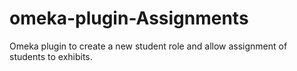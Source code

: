omeka-plugin-Assignments
========================

Omeka plugin to create a new student role and allow assignment of students to exhibits.
